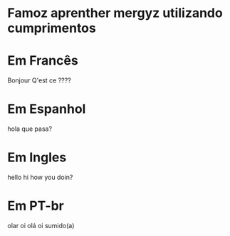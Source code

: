 # Famoz aprenther mergyz utilizando cumprimentos

# Em Francês
Bonjour
Q'est ce ????

# Em Espanhol
hola
que pasa?


# Em Ingles
hello
hi
how you doin?

# Em PT-br

olar
oi
olá
oi sumido(a)
